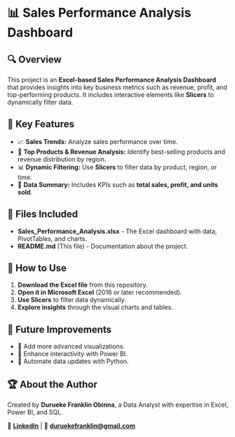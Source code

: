 # 📊 Sales Performance Analysis Dashboard

## 🔍 Overview
This project is an **Excel-based Sales Performance Analysis Dashboard** that provides insights into key business metrics such as revenue, profit, and top-performing products. It includes interactive elements like **Slicers** to dynamically filter data.

## 🎯 Key Features
- 📈 **Sales Trends:** Analyze sales performance over time.
- 📌 **Top Products & Revenue Analysis:** Identify best-selling products and revenue distribution by region.
- 📊 **Dynamic Filtering:** Use **Slicers** to filter data by product, region, or time.
- 📑 **Data Summary:** Includes KPIs such as **total sales, profit, and units sold**.

## 📂 Files Included
- **Sales_Performance_Analysis.xlsx** - The Excel dashboard with data, PivotTables, and charts.
- **README.md** (This file) - Documentation about the project.

## 📖 How to Use
1. **Download the Excel file** from this repository.
2. **Open it in Microsoft Excel** (2016 or later recommended).
3. **Use Slicers** to filter data dynamically.
4. **Explore insights** through the visual charts and tables.

## 🚀 Future Improvements
- 🔹 Add more advanced visualizations.
- 🔹 Enhance interactivity with Power BI.
- 🔹 Automate data updates with Python.

## 🏆 About the Author
Created by **Durueke Franklin Obinna**, a Data Analyst with expertise in Excel, Power BI, and SQL.

🔗 **[LinkedIn](https://www.linkedin.com/in/durueke-franklin)** | 📧 **duruekefranklin@gmail.com**

